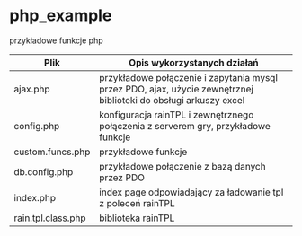 # php_example
przykładowe funkcje php



Plik                | Opis wykorzystanych działań
--------------------| ----------------------------------------------------------------------------------------------------------------
ajax.php            | przykładowe połączenie i zapytania mysql przez PDO, ajax, użycie zewnętrznej biblioteki do obsługi arkuszy excel
config.php          | konfiguracja rainTPL i zewnętrznego połączenia z serverem gry, przykładowe funkcje
custom.funcs.php    | przykładowe funkcje
db.config.php       | przykładowe połączenie z bazą danych przez PDO
index.php           | index page odpowiadający za ładowanie tpl z poleceń rainTPL
rain.tpl.class.php  | biblioteka rainTPL
